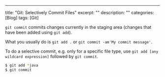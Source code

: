 ---
title: "Git: Selectively Commit Files"
excerpt: ""
description: ""
categories: [Blog]
tags: [Git]


`git commit` commits changes currently in the staging area (changes that have been added using `git add`).

What you usually do is `git add .` or `git commit -am'My commit message'`.

To do a selective commit, e.g. only for a specific file type, use `git add [any wildcard expression]` followed by `git commit`. 

```bash
$ git add *java
$ git commit
```

